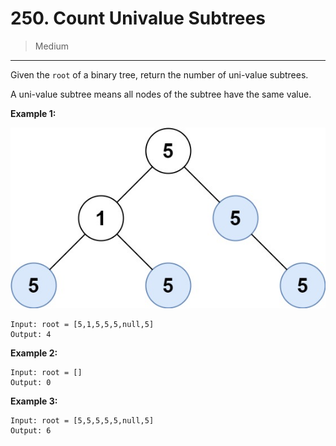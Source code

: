 # 250. Count Univalue Subtrees

> Medium

------

Given the `root` of a binary tree, return the number of uni-value subtrees.

A uni-value subtree means all nodes of the subtree have the same value.

**Example 1:**

![tree](images/tree.jpg)

```
Input: root = [5,1,5,5,5,null,5]
Output: 4
```

**Example 2:**

```
Input: root = []
Output: 0
```

**Example 3:**

```
Input: root = [5,5,5,5,5,null,5]
Output: 6
```
